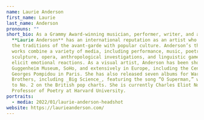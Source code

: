 ```yaml
---
name: Laurie Anderson
first_name: Laurie
last_name: Anderson
pronouns: ""
short_bio: As a Grammy Award-winning musician, performer, writer, and artist,
  **Laurie Anderson** has an international reputation as an artist who combines
  the traditions of the avant-garde with popular culture. Anderson’s theatrical
  works combine a variety of media, including performance, music, poetry,
  sculpture, opera, anthropological investigations, and linguistic games, to
  elicit emotional reactions. As a visual artist, Anderson has been shown at the
  Guggenheim Museum, SoHo, and extensively in Europe, including the Centre
  Georges Pompidou in Paris. She has also released seven albums for Warner
  Brothers, including _Big Science_, featuring the song “O Superman,” which rose
  to No. 2 on the British pop charts. She is currently Charles Eliot Norton
  Professor of Poetry at Harvard University.
portraits:
  - media: 2022/01/laurie-anderson-headshot
website: https://laurieanderson.com/
---
```

